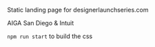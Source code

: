 Static landing page for designerlaunchseries.com

AIGA San Diego & Intuit

`npm run start` to build the css